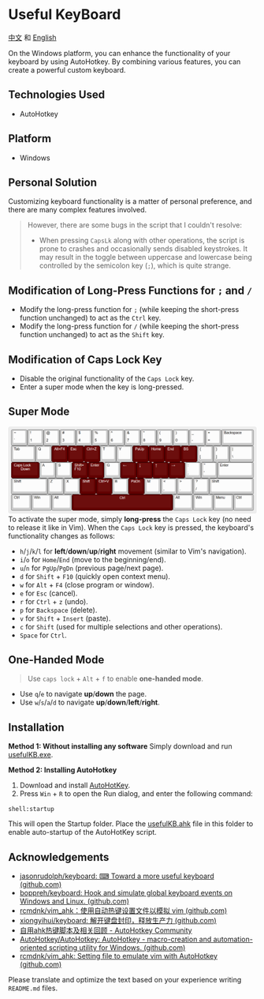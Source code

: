 # Useful KeyBoard
[中文](README_CN.md) 和 [English](README.md)

On the Windows platform, you can enhance the functionality of your keyboard by using AutoHotkey. By combining various features, you can create a powerful custom keyboard.

## Technologies Used
- AutoHotkey

## Platform
- Windows

## Personal Solution
Customizing keyboard functionality is a matter of personal preference, and there are many complex features involved.

> However, there are some bugs in the script that I couldn't resolve:
>
> - When pressing `CapsLk` along with other operations, the script is prone to crashes and occasionally sends disabled keystrokes. It may result in the toggle between uppercase and lowercase being controlled by the semicolon key (`;`), which is quite strange.

## Modification of Long-Press Functions for `;` and `/`

- Modify the long-press function for `;` (while keeping the short-press function unchanged) to act as the `Ctrl` key.
- Modify the long-press function for `/` (while keeping the short-press function unchanged) to act as the `Shift` key.

## Modification of Caps Lock Key
- Disable the original functionality of the `Caps Lock` key.
- Enter a super mode when the key is long-pressed.

## Super Mode
![useful Keyboard](images/capsLK-Down.png)
To activate the super mode, simply **long-press** the `Caps Lock` key (no need to release it like in Vim). When the `Caps Lock` key is pressed, the keyboard's functionality changes as follows:

- `h`/`j`/`k`/`l` for **left**/**down**/**up**/**right** movement (similar to Vim's navigation).
- `i`/`o` for `Home`/`End` (move to the beginning/end).
- `u`/`n` for `PgUp`/`PgDn` (previous page/next page).
- `d` for `Shift` + `F10` (quickly open context menu).
- `w` for `Alt` + `F4` (close program or window).
- `e` for `Esc` (cancel).
- `r` for `Ctrl` + `z` (undo).
- `p` for `Backspace` (delete).
- `v` for `Shift` + `Insert` (paste).
- `c` for `Shift` (used for multiple selections and other operations).
- `Space` for `Ctrl`.

## One-Handed Mode
> Use `caps lock` + `Alt` + `f` to enable **one-handed mode**.

- Use `q`/`e` to navigate **up**/**down** the page.
- Use `w`/`s`/`a`/`d` to navigate **up**/**down**/**left**/**right**.

<!-- ## Ideas
- Make it more user-friendly.
- Add a graphical interface.
- Allow simple customization of hotkey functions. -->

## Installation
**Method 1: Without installing any software**
Simply download and run [usefulKB.exe](usefulKB.exe).

**Method 2: Installing AutoHotkey**
1. Download and install [AutoHotKey](https://www.autohotkey.com/).
2. Press `Win` + `R` to open the Run dialog, and enter the following command:
```
shell:startup
```
This will open the Startup folder. Place the [usefulKB.ahk](usefulKB.ahk) file in this folder to enable auto-startup of the AutoHotKey script.

## Acknowledgements

- [jasonrudolph/keyboard: ⌨ Toward a more useful keyboard (github.com)](https://github.com/jasonrudolph/keyboard#a-more-useful-caps-lock-key)
- [boppreh/keyboard: Hook and simulate global keyboard events on Windows and Linux. (github.com)](https://github.com/boppreh/keyboard#keyboard.on_press)
- [rcmdnk/vim_ahk：使用自动热键设置文件以模拟 vim (github.com)](https://github.com/rcmdnk/vim_ahk)
- [xiongyihui/keyboard: 解开键盘封印，释放生产力 (github.com)](https://github.com/xiongyihui/keyboard)
- [自用ahk热键脚本及相关回顾 - AutoHotkey Community](https://www.autohotkey.com/boards/viewtopic.php?f=28&t=85872&p=377029&hilit=%E7%83%AD%E9%94%AE%E8%BF%9E%E7%BB%AD%E6%8C%89%E4%BC%9A%E8%AF%AF%E8%A7%A6#p377029)
- [AutoHotkey/AutoHotkey: AutoHotkey - macro-creation and automation-oriented scripting utility for Windows. (github.com)](https://github.com/AutoHotkey/AutoHotkey)
- [rcmdnk/vim_ahk: Setting file to emulate vim with AutoHotkey (github.com)](https://github.com/rcmdnk/vim_ahk)

Please translate and optimize the text based on your experience writing `README.md` files.